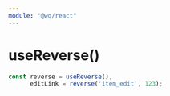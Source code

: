 ```yaml
---
module: "@wq/react"
---
```


# useReverse()


```js
const reverse = useReverse(),
      editLink = reverse('item_edit', 123);
```
